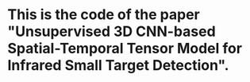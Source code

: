# This is the code of the paper "Unsupervised 3D CNN-based Spatial-Temporal Tensor Model for Infrared Small Target Detection".
